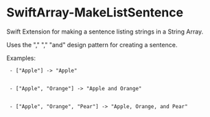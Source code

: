 # SwiftArray-MakeListSentence
Swift Extension for making a sentence listing strings in a String Array.

Uses the ","   ","   "and" design pattern for creating a sentence.

Examples:


     - ["Apple"] -> "Apple"
     
     
     - ["Apple", "Orange"] -> "Apple and Orange"
     
     
     - ["Apple", "Orange", "Pear"] -> "Apple, Orange, and Pear"
